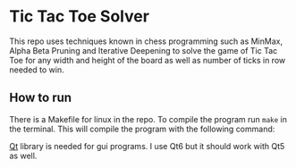 # Tic Tac Toe Solver
This repo uses techniques known in chess programming such as MinMax, Alpha Beta Pruning and Iterative Deepening to solve the game of Tic Tac Toe for any width and height of the board as well as number of ticks in row needed to win.

## How to run
There is a Makefile for linux in the repo. To compile the program run `make` in the terminal. This will compile the program with the following command:

[Qt](https://www.qt.io/) library is needed for gui programs. I use Qt6 but it should work with Qt5 as well.